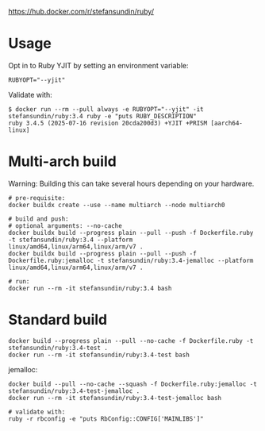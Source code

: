 https://hub.docker.com/r/stefansundin/ruby/

# Usage

Opt in to Ruby YJIT by setting an environment variable:

```
RUBYOPT="--yjit"
```

Validate with:

```shell
$ docker run --rm --pull always -e RUBYOPT="--yjit" -it stefansundin/ruby:3.4 ruby -e "puts RUBY_DESCRIPTION"
ruby 3.4.5 (2025-07-16 revision 20cda200d3) +YJIT +PRISM [aarch64-linux]
```

# Multi-arch build

Warning: Building this can take several hours depending on your hardware.

```shell
# pre-requisite:
docker buildx create --use --name multiarch --node multiarch0

# build and push:
# optional arguments: --no-cache
docker buildx build --progress plain --pull --push -f Dockerfile.ruby -t stefansundin/ruby:3.4 --platform linux/amd64,linux/arm64,linux/arm/v7 .
docker buildx build --progress plain --pull --push -f Dockerfile.ruby:jemalloc -t stefansundin/ruby:3.4-jemalloc --platform linux/amd64,linux/arm64,linux/arm/v7 .

# run:
docker run --rm -it stefansundin/ruby:3.4 bash
```

# Standard build

```shell
docker build --progress plain --pull --no-cache -f Dockerfile.ruby -t stefansundin/ruby:3.4-test .
docker run --rm -it stefansundin/ruby:3.4-test bash
```

jemalloc:

```shell
docker build --pull --no-cache --squash -f Dockerfile.ruby:jemalloc -t stefansundin/ruby:3.4-test-jemalloc .
docker run --rm -it stefansundin/ruby:3.4-test-jemalloc bash

# validate with:
ruby -r rbconfig -e "puts RbConfig::CONFIG['MAINLIBS']"
```
